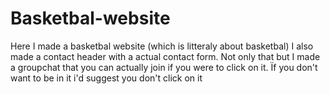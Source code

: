 # Basketbal-website
Here I made a basketbal website (which is litteraly about basketbal) I also made a contact header with a actual contact form. Not only that but I made a groupchat that you can actually join if you were to click on it. Ïf you don't want to be in it i'd suggest you don't click on it

